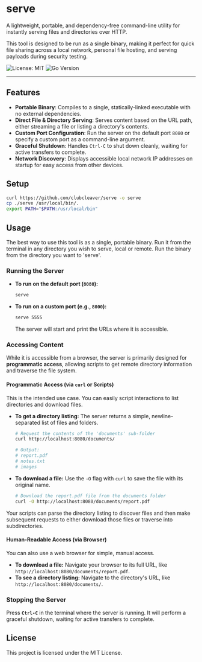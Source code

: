 # serve

A lightweight, portable, and dependency-free command-line utility for instantly serving files and directories over HTTP.

This tool is designed to be run as a single binary, making it perfect for quick file sharing across a local network, personal file hosting, and serving payloads during security testing.

![License: MIT](https://img.shields.io/badge/License-MIT-green.svg)
![Go Version](https://img.shields.io/badge/Go-1.18+-blue.svg)

---

## Features

- **Portable Binary**: Compiles to a single, statically-linked executable with no external dependencies.
- **Direct File & Directory Serving**: Serves content based on the URL path, either streaming a file or listing a directory's contents.
- **Custom Port Configuration**: Run the server on the default port `8080` or specify a custom port as a command-line argument.
- **Graceful Shutdown**: Handles `Ctrl-C` to shut down cleanly, waiting for active transfers to complete.
- **Network Discovery**: Displays accessible local network IP addresses on startup for easy access from other devices.

## Setup

```BASH
curl https://github.com/clubcleaver/serve -o serve
cp ./serve /usr/local/bin/.
export PATH="$PATH:/usr/local/bin"
```

## Usage

The best way to use this tool is as a single, portable binary. Run it from the terminal in any directory you wish to serve, local or remote.
Run the binary from the directory you want to 'serve'.

### Running the Server

- **To run on the default port (`8080`):**

  ```bash
  serve
  ```

- **To run on a custom port (e.g., `8000`):**
  ```bash
  serve 5555
  ```
  The server will start and print the URLs where it is accessible.

### Accessing Content

While it is accessible from a browser, the server is primarily designed for **programmatic access**, allowing scripts to get remote directory information and traverse the file system.

#### **Programmatic Access (via `curl` or Scripts)**

This is the intended use case. You can easily script interactions to list directories and download files.

- **To get a directory listing:**
  The server returns a simple, newline-separated list of files and folders.

  ```bash
  # Request the contents of the 'documents' sub-folder
  curl http://localhost:8080/documents/

  # Output:
  # report.pdf
  # notes.txt
  # images
  ```

- **To download a file:**
  Use the `-O` flag with `curl` to save the file with its original name.

  ```bash
  # Download the report.pdf file from the documents folder
  curl -O http://localhost:8080/documents/report.pdf
  ```

Your scripts can parse the directory listing to discover files and then make subsequent requests to either download those files or traverse into subdirectories.

#### **Human-Readable Access (via Browser)**

You can also use a web browser for simple, manual access.

- **To download a file:** Navigate your browser to its full URL, like `http://localhost:8080/documents/report.pdf`.
- **To see a directory listing:** Navigate to the directory's URL, like `http://localhost:8080/documents/`.

### Stopping the Server

Press **`Ctrl-C`** in the terminal where the server is running. It will perform a graceful shutdown, waiting for active transfers to complete.

## License
This project is licensed under the MIT License.
